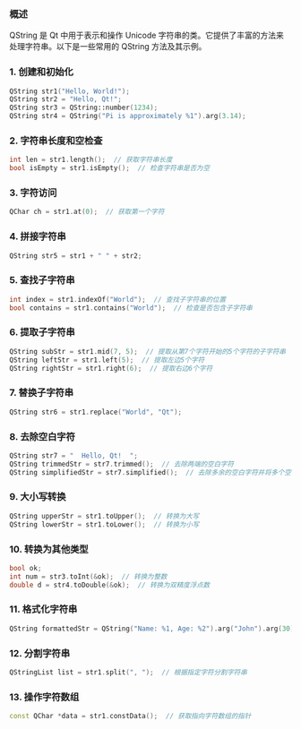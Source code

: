 ### 概述

QString 是 Qt 中用于表示和操作 Unicode 字符串的类。它提供了丰富的方法来处理字符串。以下是一些常用的 QString 方法及其示例。

### 1. 创建和初始化

```cpp
QString str1("Hello, World!");
QString str2 = "Hello, Qt!";
QString str3 = QString::number(1234);
QString str4 = QString("Pi is approximately %1").arg(3.14);
```

### 2. 字符串长度和空检查

```cpp
int len = str1.length();  // 获取字符串长度
bool isEmpty = str1.isEmpty();  // 检查字符串是否为空
```

### 3. 字符访问

```cpp
QChar ch = str1.at(0);  // 获取第一个字符
```

### 4. 拼接字符串

```cpp
QString str5 = str1 + " " + str2;
```

### 5. 查找子字符串

```cpp
int index = str1.indexOf("World");  // 查找子字符串的位置
bool contains = str1.contains("World");  // 检查是否包含子字符串
```

### 6. 提取子字符串

```cpp
QString subStr = str1.mid(7, 5);  // 提取从第7个字符开始的5个字符的子字符串
QString leftStr = str1.left(5);  // 提取左边5个字符
QString rightStr = str1.right(6);  // 提取右边6个字符
```

### 7. 替换子字符串

```cpp
QString str6 = str1.replace("World", "Qt");
```

### 8. 去除空白字符

```cpp
QString str7 = "  Hello, Qt!  ";
QString trimmedStr = str7.trimmed();  // 去除两端的空白字符
QString simplifiedStr = str7.simplified();  // 去除多余的空白字符并将多个空白字符合并为一个空格
```

### 9. 大小写转换

```cpp
QString upperStr = str1.toUpper();  // 转换为大写
QString lowerStr = str1.toLower();  // 转换为小写
```

### 10. 转换为其他类型

```cpp
bool ok;
int num = str3.toInt(&ok);  // 转换为整数
double d = str4.toDouble(&ok);  // 转换为双精度浮点数
```

### 11. 格式化字符串

```cpp
QString formattedStr = QString("Name: %1, Age: %2").arg("John").arg(30);
```

### 12. 分割字符串

```cpp
QStringList list = str1.split(", ");  // 根据指定字符分割字符串
```

### 13. 操作字符数组

```cpp
const QChar *data = str1.constData();  // 获取指向字符数组的指针
```

